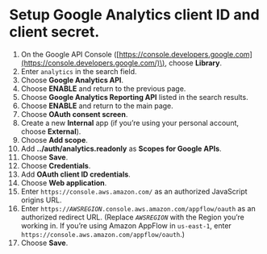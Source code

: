 # Setup Google Analytics client ID and client secret.



1. On the Google API Console \([https://console.developers.google.com](https://console.developers.google.com/)\), choose **Library**.
2. Enter `analytics` in the search field.
3. Choose **Google Analytics API**.
4. Choose **ENABLE** and return to the previous page.
5. Choose **Google Analytics Reporting API** listed in the search results.
6. Choose **ENABLE** and return to the main page.
7. Choose **OAuth consent screen**.
8. Create a new **Internal** app \(if you’re using your personal account, choose **External**\).
9. Choose **Add scope**.
10. Add **../auth/analytics.readonly** as **Scopes for Google APIs**.
11. Choose **Save**.
12. Choose **Credentials**.
13. Add **OAuth client ID credentials**.
14. Choose **Web application**.
15. Enter `https://console.aws.amazon.com/` as an authorized JavaScript origins URL.
16. Enter `https://`_`AWSREGION`_`.console.aws.amazon.com/appflow/oauth` as an authorized redirect URL. \(Replace _`AWSREGION`_ with the Region you’re working in. If you’re using Amazon AppFlow in `us-east-1`, enter `https://console.aws.amazon.com/appflow/oauth`.\)
17. Choose **Save**.


